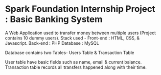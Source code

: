 # Spark Foundation Internship Project : Basic Banking System
A Web Application used to transfer money between multiple users (Project contains 10 dummy users). Stack used - Front-end : HTML, CSS, & Javascript. Back-end : PHP Database : MySQL

Database contains two Tables- Users Table & Transaction Table

User table have basic fields such as name, email & current balance.
Transaction table records all transfers happened along with their time.
